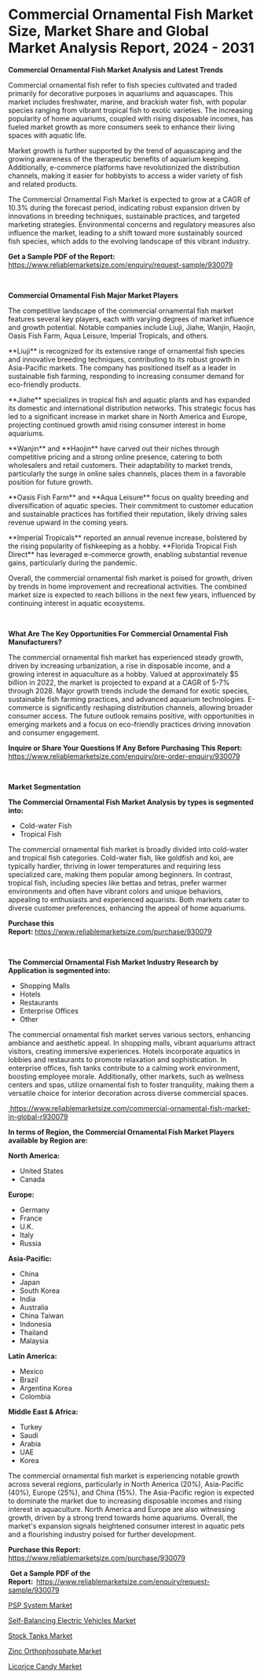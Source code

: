 <p><h1>Commercial Ornamental Fish Market Size, Market Share and Global Market Analysis Report, 2024 - 2031</h1></p><p><strong>Commercial Ornamental Fish Market Analysis and Latest Trends</strong></p>
<p><p>Commercial ornamental fish refer to fish species cultivated and traded primarily for decorative purposes in aquariums and aquascapes. This market includes freshwater, marine, and brackish water fish, with popular species ranging from vibrant tropical fish to exotic varieties. The increasing popularity of home aquariums, coupled with rising disposable incomes, has fueled market growth as more consumers seek to enhance their living spaces with aquatic life. </p><p>Market growth is further supported by the trend of aquascaping and the growing awareness of the therapeutic benefits of aquarium keeping. Additionally, e-commerce platforms have revolutionized the distribution channels, making it easier for hobbyists to access a wider variety of fish and related products. </p><p>The Commercial Ornamental Fish Market is expected to grow at a CAGR of 10.3% during the forecast period, indicating robust expansion driven by innovations in breeding techniques, sustainable practices, and targeted marketing strategies. Environmental concerns and regulatory measures also influence the market, leading to a shift toward more sustainably sourced fish species, which adds to the evolving landscape of this vibrant industry.</p></p>
<p><strong>Get a Sample PDF of the Report:&nbsp;</strong> <a href="https://www.reliablemarketsize.com/enquiry/request-sample/930079?utm_campaign=1105&utm_medium=2&utm_source=Github&utm_content=ia&utm_term=03122024&utm_id=commercial-ornamental-fish">https://www.reliablemarketsize.com/enquiry/request-sample/930079</a></p>
<p>&nbsp;</p>
<p><strong>Commercial Ornamental Fish Major Market Players</strong></p>
<p><p>The competitive landscape of the commercial ornamental fish market features several key players, each with varying degrees of market influence and growth potential. Notable companies include Liuji, Jiahe, Wanjin, Haojin, Oasis Fish Farm, Aqua Leisure, Imperial Tropicals, and others. </p><p>**Liuji** is recognized for its extensive range of ornamental fish species and innovative breeding techniques, contributing to its robust growth in Asia-Pacific markets. The company has positioned itself as a leader in sustainable fish farming, responding to increasing consumer demand for eco-friendly products.</p><p>**Jiahe** specializes in tropical fish and aquatic plants and has expanded its domestic and international distribution networks. This strategic focus has led to a significant increase in market share in North America and Europe, projecting continued growth amid rising consumer interest in home aquariums.</p><p>**Wanjin** and **Haojin** have carved out their niches through competitive pricing and a strong online presence, catering to both wholesalers and retail customers. Their adaptability to market trends, particularly the surge in online sales channels, places them in a favorable position for future growth.</p><p>**Oasis Fish Farm** and **Aqua Leisure** focus on quality breeding and diversification of aquatic species. Their commitment to customer education and sustainable practices has fortified their reputation, likely driving sales revenue upward in the coming years.</p><p>**Imperial Tropicals** reported an annual revenue increase, bolstered by the rising popularity of fishkeeping as a hobby. **Florida Tropical Fish Direct** has leveraged e-commerce growth, enabling substantial revenue gains, particularly during the pandemic.</p><p>Overall, the commercial ornamental fish market is poised for growth, driven by trends in home improvement and recreational activities. The combined market size is expected to reach billions in the next few years, influenced by continuing interest in aquatic ecosystems.</p></p>
<p>&nbsp;</p>
<p><strong>What Are The Key Opportunities For Commercial Ornamental Fish Manufacturers?</strong></p>
<p><p>The commercial ornamental fish market has experienced steady growth, driven by increasing urbanization, a rise in disposable income, and a growing interest in aquaculture as a hobby. Valued at approximately $5 billion in 2022, the market is projected to expand at a CAGR of 5-7% through 2028. Major growth trends include the demand for exotic species, sustainable fish farming practices, and advanced aquarium technologies. E-commerce is significantly reshaping distribution channels, allowing broader consumer access. The future outlook remains positive, with opportunities in emerging markets and a focus on eco-friendly practices driving innovation and consumer engagement.</p></p>
<p><strong>Inquire or Share Your Questions If Any Before Purchasing This Report:</strong> <a href="https://www.reliablemarketsize.com/enquiry/pre-order-enquiry/930079?utm_campaign=1105&utm_medium=2&utm_source=Github&utm_content=ia&utm_term=03122024&utm_id=commercial-ornamental-fish">https://www.reliablemarketsize.com/enquiry/pre-order-enquiry/930079</a></p>
<p>&nbsp;</p>
<p><strong>Market Segmentation</strong></p>
<p><strong>The Commercial Ornamental Fish Market Analysis by types is segmented into:</strong></p>
<p><ul><li>Cold-water Fish</li><li>Tropical Fish</li></ul></p>
<p><p>The commercial ornamental fish market is broadly divided into cold-water and tropical fish categories. Cold-water fish, like goldfish and koi, are typically hardier, thriving in lower temperatures and requiring less specialized care, making them popular among beginners. In contrast, tropical fish, including species like bettas and tetras, prefer warmer environments and often have vibrant colors and unique behaviors, appealing to enthusiasts and experienced aquarists. Both markets cater to diverse customer preferences, enhancing the appeal of home aquariums.</p></p>
<p><strong>Purchase this Report:&nbsp;</strong><a href="https://www.reliablemarketsize.com/purchase/930079?utm_campaign=1105&utm_medium=2&utm_source=Github&utm_content=ia&utm_term=03122024&utm_id=commercial-ornamental-fish">https://www.reliablemarketsize.com/purchase/930079</a></p>
<p>&nbsp;</p>
<p><strong>The Commercial Ornamental Fish Market Industry Research by Application is segmented into:</strong></p>
<p><ul><li>Shopping Malls</li><li>Hotels</li><li>Restaurants</li><li>Enterprise Offices</li><li>Other</li></ul></p>
<p><p>The commercial ornamental fish market serves various sectors, enhancing ambiance and aesthetic appeal. In shopping malls, vibrant aquariums attract visitors, creating immersive experiences. Hotels incorporate aquatics in lobbies and restaurants to promote relaxation and sophistication. In enterprise offices, fish tanks contribute to a calming work environment, boosting employee morale. Additionally, other markets, such as wellness centers and spas, utilize ornamental fish to foster tranquility, making them a versatile choice for interior decoration across diverse commercial spaces.</p></p>
<p><a href="https://www.reliablemarketsize.com/commercial-ornamental-fish-market-in-global-r930079?utm_campaign=1105&utm_medium=2&utm_source=Github&utm_content=ia&utm_term=03122024&utm_id=commercial-ornamental-fish">&nbsp;https://www.reliablemarketsize.com/commercial-ornamental-fish-market-in-global-r930079</a></p>
<p><strong>In terms of Region, the Commercial Ornamental Fish Market Players available by Region are:</strong></p>
<p>
    <p> <strong> North America: </strong>
        <ul>
            <li>United States</li>
            <li>Canada</li>
        </ul>
        </p> 
    <p> <strong> Europe: </strong>
        <ul>
            <li>Germany</li>
            <li>France</li>
            <li>U.K.</li>
            <li>Italy</li>
            <li>Russia</li>
        </ul>
        </p> 
    <p> <strong> Asia-Pacific: </strong>
        <ul>
            <li>China</li>
            <li>Japan</li>
            <li>South Korea</li>
            <li>India</li>
            <li>Australia</li>
            <li>China Taiwan</li>
            <li>Indonesia</li>
            <li>Thailand</li>
            <li>Malaysia</li>
        </ul>
        </p> 
    <p> <strong> Latin America: </strong>
        <ul>
            <li>Mexico</li>
            <li>Brazil</li>
            <li>Argentina Korea</li>
            <li>Colombia</li>
        </ul>
        </p> 
    <p> <strong> Middle East & Africa: </strong>
        <ul>
            <li>Turkey</li>
            <li>Saudi</li>
            <li>Arabia</li>
            <li>UAE</li>
            <li>Korea</li>
        </ul>
    </p>
    </p>
<p><p>The commercial ornamental fish market is experiencing notable growth across several regions, particularly in North America (20%), Asia-Pacific (40%), Europe (25%), and China (15%). The Asia-Pacific region is expected to dominate the market due to increasing disposable incomes and rising interest in aquaculture. North America and Europe are also witnessing growth, driven by a strong trend towards home aquariums. Overall, the market's expansion signals heightened consumer interest in aquatic pets and a flourishing industry poised for further development.</p></p>
<p><strong>Purchase this Report: </strong><a href="https://www.reliablemarketsize.com/purchase/930079?utm_campaign=1105&utm_medium=2&utm_source=Github&utm_content=ia&utm_term=03122024&utm_id=commercial-ornamental-fish">https://www.reliablemarketsize.com/purchase/930079</a></p>
<p>&nbsp;<strong>Get a Sample PDF of the Report:&nbsp;&nbsp;</strong><a href="https://www.reliablemarketsize.com/enquiry/request-sample/930079?utm_campaign=1105&utm_medium=2&utm_source=Github&utm_content=ia&utm_term=03122024&utm_id=commercial-ornamental-fish">https://www.reliablemarketsize.com/enquiry/request-sample/930079</a></p>
<p><strong></strong></p>
<p><p><a href="https://www.linkedin.com/pulse/psp-system-market-size-type-product-global-industry-avlyc?utm_campaign=1105&utm_medium=2&utm_source=Github&utm_content=ia&utm_term=03122024&utm_id=commercial-ornamental-fish">PSP System Market</a></p><p><a href="https://github.com/NorbertYates/Market-Research-Report-List-7/blob/main/self-balancing-electric-vehicles-market.md?utm_campaign=1105&utm_medium=2&utm_source=Github&utm_content=ia&utm_term=03122024&utm_id=commercial-ornamental-fish">Self-Balancing Electric Vehicles Market</a></p><p><a href="https://issuu.com/reportprime-2/docs/stock-tanks-market-size-2030.pptx?utm_campaign=1105&utm_medium=2&utm_source=Github&utm_content=ia&utm_term=03122024&utm_id=commercial-ornamental-fish">Stock Tanks Market</a></p><p><a href="https://issuu.com/reportprime-2/docs/zinc-orthophosphate-market-size-2030.pptx?utm_campaign=1105&utm_medium=2&utm_source=Github&utm_content=ia&utm_term=03122024&utm_id=commercial-ornamental-fish">Zinc Orthophosphate Market</a></p><p><a href="https://www.linkedin.com/pulse/key-insights-forecast-licorice-candy-market-2024-2031-expected-wpgwf?utm_campaign=1105&utm_medium=2&utm_source=Github&utm_content=ia&utm_term=03122024&utm_id=commercial-ornamental-fish">Licorice Candy Market</a></p></p>